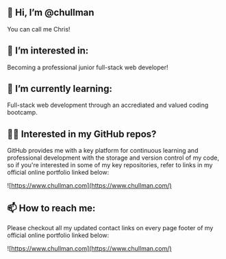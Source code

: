 
## 👋 Hi, I’m @chullman

You can call me Chris!

## 👀 I’m interested in:

Becoming a professional junior full-stack web developer!

## 🌱 I’m currently learning:

Full-stack web development through an accrediated and valued coding bootcamp.

## 👩‍💻 Interested in my GitHub repos?

GitHub provides me with a key platform for continuous learning and professional development with the storage and version control of my code, so if you're interested in some of my key repositories, refer to links in my official online portfolio linked below:

![https://www.chullman.com](https://www.chullman.com/)

## 📫 How to reach me:

Please checkout all my updated contact links on every page footer of my official online portfolio linked below:

![https://www.chullman.com](https://www.chullman.com/)

<!---
chullman/chullman is a ✨ special ✨ repository because its `README.md` (this file) appears on your GitHub profile.
You can click the Preview link to take a look at your changes.
--->
